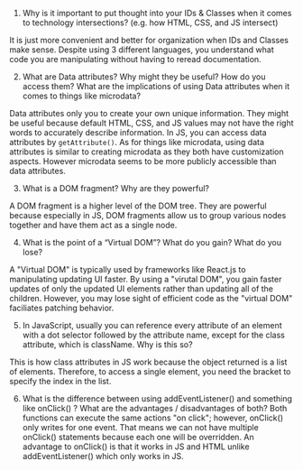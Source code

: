 1. Why is it important to put thought into your IDs & Classes when it comes to technology intersections? (e.g. how HTML, CSS, and JS intersect)

It is just more convenient and better for organization when IDs and Classes make sense.  Despite using 3 different languages, you understand what code you are manipulating without having to reread documentation.

2. What are Data attributes? Why might they be useful? How do you access them? What are the implications of using Data attributes when it comes to things like microdata?

Data attributes only you to create your own unique information.  They might be useful because default HTML, CSS, and JS values may not have the right words to accurately describe information.  In JS, you can access data attributes by ```getAttribute()```. As for things like microdata, using data attributes is similar to creating microdata as they both have customization aspects. However microdata seems to be more publicly accessible than data attributes. 

3. What is a DOM fragment? Why are they powerful?

A DOM fragment is a higher level of the DOM tree.  They are powerful because especially in JS, DOM fragments allow us to group various nodes together and have them act as a single node. 

4. What is the point of a “Virtual DOM”? What do you gain? What do you lose?

A "Virtual DOM" is typically used by frameworks like React.js to manipulating updating UI faster.  By using a "virutal DOM", you gain faster updates of only the updated UI elements rather than updating all of the children.  However, you may lose sight of efficient code as the "virtual DOM" faciliates patching behavior.  

5. In JavaScript, usually you can reference every attribute of an element with a dot selector followed by the attribute name, except for the class attribute, which is className. Why is this so?

This is how class attributes in JS work because the object returned is a list of elements.  Therefore, to access a single element, you need the bracket to specify the index in the list.  

6. What is the difference between using addEventListener() and something like onClick() ? What are the advantages / disadvantages of both?
Both functions can execute the same actions "on click"; however, onClick() only writes for one event. That means we can not have multiple onClick() statements because each one will be overridden.  An advantage to onClick() is that it works in JS and HTML unlike addEventListener() which only works in JS.  